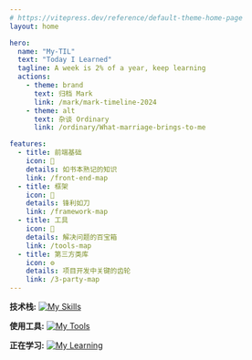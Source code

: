 ```yaml
---
# https://vitepress.dev/reference/default-theme-home-page
layout: home

hero:
  name: "My-TIL"
  text: "Today I Learned"
  tagline: A week is 2% of a year, keep learning
  actions:
    - theme: brand
      text: 归档 Mark
      link: /mark/mark-timeline-2024
    - theme: alt
      text: 杂谈 Ordinary
      link: /ordinary/What-marriage-brings-to-me

features:
  - title: 前端基础
    icon: 📘
    details: 如书本熟记的知识
    link: /front-end-map
  - title: 框架
    icon: 🔪
    details: 锋利如刀
    link: /framework-map
  - title: 工具
    icon: 🧰
    details: 解决问题的百宝箱
    link: /tools-map
  - title: 第三方类库
    icon: ⚙️
    details: 项目开发中关键的齿轮
    link: /3-party-map
---
```


<script setup>
import NewBlogs from './.vitepress/theme/views/newBlogs.vue'
</script>

<new-blogs />

**技术栈:**
[![My Skills](https://skillicons.dev/icons?i=js,ts,tailwind,vue,vite,nuxtjs,pinia,git,mongodb,nodejs,npm,pnpm,yarn)](https://skillicons.dev)

**使用工具:**
[![My Tools](https://skillicons.dev/icons?i=apple,github,gitlab,vscode,gmail,md)](https://skillicons.dev)

**正在学习:**
[![My Learning](https://skillicons.dev/icons?i=react,nestjs,mysql,docker)](https://skillicons.dev)
